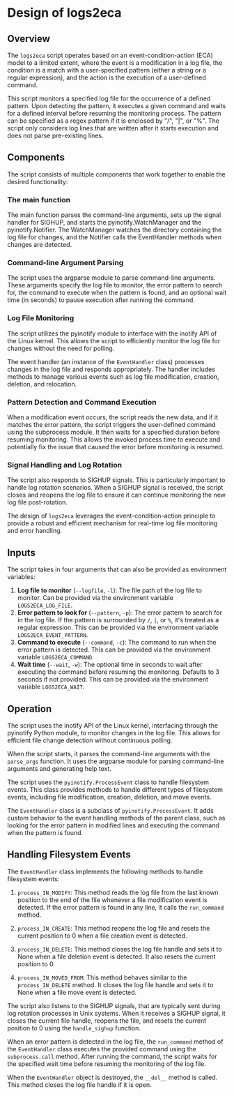 # Design of logs2eca

## Overview

The `logs2eca` script operates based on an event-condition-action (ECA) model to a limited extent, where the event is a modification in a log file, the condition is a match with a user-specified pattern (either a string or a regular expression), and the action is the execution of a user-defined command.

This script monitors a specified log file for the occurrence of a defined pattern. Upon detecting the pattern, it executes a given command and waits for a defined interval before resuming the monitoring process. The pattern can be specified as a regex pattern if it is enclosed by "/", "|", or "%". The script only considers log lines that are written after it starts execution and does not parse pre-existing lines.

## Components

The script consists of multiple components that work together to enable the desired functionality:

### The main function

The main function parses the command-line arguments, sets up the signal handler for SIGHUP, and starts the pyinotify.WatchManager and the pyinotify.Notifier. The WatchManager watches the directory containing the log file for changes, and the Notifier calls the EventHandler methods when changes are detected.

### Command-line Argument Parsing

The script uses the argparse module to parse command-line arguments. These arguments specify the log file to monitor, the error pattern to search for, the command to execute when the pattern is found, and an optional wait time (in seconds) to pause execution after running the command.

### Log File Monitoring

The script utilizes the pyinotify module to interface with the inotify API of the Linux kernel. This allows the script to efficiently monitor the log file for changes without the need for polling.

The event handler (an instance of the `EventHandler` class) processes changes in the log file and responds appropriately. The handler includes methods to manage various events such as log file modification, creation, deletion, and relocation.

### Pattern Detection and Command Execution

When a modification event occurs, the script reads the new data, and if it matches the error pattern, the script triggers the user-defined command using the subprocess module. It then waits for a specified duration before resuming monitoring. This allows the invoked process time to execute and potentially fix the issue that caused the error before monitoring is resumed.

### Signal Handling and Log Rotation

The script also responds to SIGHUP signals. This is particularly important to handle log rotation scenarios. When a SIGHUP signal is received, the script closes and reopens the log file to ensure it can continue monitoring the new log file post-rotation.

The design of `logs2eca` leverages the event-condition-action principle to provide a robust and efficient mechanism for real-time log file monitoring and error handling.

## Inputs
The script takes in four arguments that can also be provided as environment variables:
1. **Log file to monitor** (`--logfile`, `-l`): The file path of the log file to monitor. Can be provided via the environment variable `LOGS2ECA_LOG_FILE`.
2. **Error pattern to look for** (`--pattern`, `-p`): The error pattern to search for in the log file. If the pattern is surrounded by `/`, `|`, or `%`, it's treated as a regular expression. This can be provided via the environment variable `LOGS2ECA_EVENT_PATTERN`.
3. **Command to execute** (`--command`, `-c`): The command to run when the error pattern is detected. This can be provided via the environment variable `LOGS2ECA_COMMAND`.
4. **Wait time** (`--wait`, `-w`): The optional time in seconds to wait after executing the command before resuming the monitoring. Defaults to 3 seconds if not provided. This can be provided via the environment variable `LOGS2ECA_WAIT`.

## Operation
The script uses the inotify API of the Linux kernel, interfacing through the pyinotify Python module, to monitor changes in the log file. This allows for efficient file change detection without continuous polling.

When the script starts, it parses the command-line arguments with the `parse_args` function. It uses the argparse module for parsing command-line arguments and generating help text.

The script uses the `pyinotify.ProcessEvent` class to handle filesystem events. This class provides methods to handle different types of filesystem events, including file modification, creation, deletion, and move events.

The `EventHandler` class is a subclass of `pyinotify.ProcessEvent`. It adds custom behavior to the event handling methods of the parent class, such as looking for the error pattern in modified lines and executing the command when the pattern is found.

## Handling Filesystem Events
The `EventHandler` class implements the following methods to handle filesystem events:

1. `process_IN_MODIFY`: This method reads the log file from the last known position to the end of the file whenever a file modification event is detected. If the error pattern is found in any line, it calls the `run_command` method.

2. `process_IN_CREATE`: This method reopens the log file and resets the current position to 0 when a file creation event is detected.

3. `process_IN_DELETE`: This method closes the log file handle and sets it to None when a file deletion event is detected. It also resets the current position to 0.

4. `process_IN_MOVED_FROM`: This method behaves similar to the `process_IN_DELETE` method. It closes the log file handle and sets it to None when a file move event is detected.

The script also listens to the SIGHUP signals, that are typically sent during log rotation processes in Unix systems. When it receives a SIGHUP signal, it closes the current file handle, reopens the file, and resets the current position to 0 using the `handle_sighup` function.

When an error pattern is detected in the log file, the `run_command` method of the `EventHandler` class executes the provided command using the `subprocess.call` method. After running the command, the script waits for the specified wait time before resuming the monitoring of the log file.

When the `EventHandler` object is destroyed, the `__del__` method is called. This method closes the log file handle if it is open.